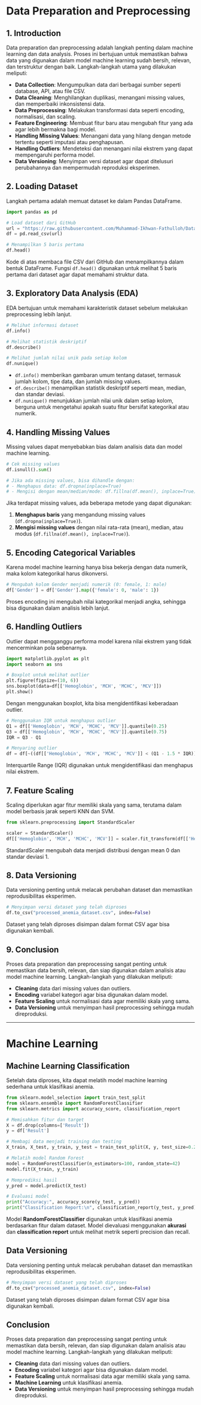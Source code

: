 # Data Preparation and Preprocessing

## 1. Introduction
Data preparation dan preprocessing adalah langkah penting dalam machine learning dan data analysis. Proses ini bertujuan untuk memastikan bahwa data yang digunakan dalam model machine learning sudah bersih, relevan, dan terstruktur dengan baik. Langkah-langkah utama yang dilakukan meliputi:
- **Data Collection**: Mengumpulkan data dari berbagai sumber seperti database, API, atau file CSV.
- **Data Cleaning**: Menghilangkan duplikasi, menangani missing values, dan memperbaiki inkonsistensi data.
- **Data Preprocessing**: Melakukan transformasi data seperti encoding, normalisasi, dan scaling.
- **Feature Engineering**: Membuat fitur baru atau mengubah fitur yang ada agar lebih bermakna bagi model.
- **Handling Missing Values**: Menangani data yang hilang dengan metode tertentu seperti imputasi atau penghapusan.
- **Handling Outliers**: Mendeteksi dan menangani nilai ekstrem yang dapat mempengaruhi performa model.
- **Data Versioning**: Menyimpan versi dataset agar dapat ditelusuri perubahannya dan mempermudah reproduksi eksperimen.

## 2. Loading Dataset
Langkah pertama adalah memuat dataset ke dalam Pandas DataFrame.
```python
import pandas as pd

# Load dataset dari GitHub
url = "https://raw.githubusercontent.com/Muhammad-Ikhwan-Fathulloh/Dataset/main/anemia-dataset.csv"
df = pd.read_csv(url)

# Menampilkan 5 baris pertama
df.head()
```
Kode di atas membaca file CSV dari GitHub dan menampilkannya dalam bentuk DataFrame. Fungsi `df.head()` digunakan untuk melihat 5 baris pertama dari dataset agar dapat memahami struktur data.

## 3. Exploratory Data Analysis (EDA)
EDA bertujuan untuk memahami karakteristik dataset sebelum melakukan preprocessing lebih lanjut.
```python
# Melihat informasi dataset
df.info()

# Melihat statistik deskriptif
df.describe()

# Melihat jumlah nilai unik pada setiap kolom
df.nunique()
```
- `df.info()` memberikan gambaran umum tentang dataset, termasuk jumlah kolom, tipe data, dan jumlah missing values.
- `df.describe()` menampilkan statistik deskriptif seperti mean, median, dan standar deviasi.
- `df.nunique()` menunjukkan jumlah nilai unik dalam setiap kolom, berguna untuk mengetahui apakah suatu fitur bersifat kategorikal atau numerik.

## 4. Handling Missing Values
Missing values dapat menyebabkan bias dalam analisis data dan model machine learning.
```python
# Cek missing values
df.isnull().sum()

# Jika ada missing values, bisa dihandle dengan:
# - Menghapus data: df.dropna(inplace=True)
# - Mengisi dengan mean/median/mode: df.fillna(df.mean(), inplace=True)
```
Jika terdapat missing values, ada beberapa metode yang dapat digunakan:
1. **Menghapus baris** yang mengandung missing values (`df.dropna(inplace=True)`).
2. **Mengisi missing values** dengan nilai rata-rata (mean), median, atau modus (`df.fillna(df.mean(), inplace=True)`).

## 5. Encoding Categorical Variables
Karena model machine learning hanya bisa bekerja dengan data numerik, maka kolom kategorikal harus dikonversi.
```python
# Mengubah kolom Gender menjadi numerik (0: female, 1: male)
df['Gender'] = df['Gender'].map({'female': 0, 'male': 1})
```
Proses encoding ini mengubah nilai kategorikal menjadi angka, sehingga bisa digunakan dalam analisis lebih lanjut.

## 6. Handling Outliers
Outlier dapat mengganggu performa model karena nilai ekstrem yang tidak mencerminkan pola sebenarnya.
```python
import matplotlib.pyplot as plt
import seaborn as sns

# Boxplot untuk melihat outlier
plt.figure(figsize=(10, 6))
sns.boxplot(data=df[['Hemoglobin', 'MCH', 'MCHC', 'MCV']])
plt.show()
```
Dengan menggunakan boxplot, kita bisa mengidentifikasi keberadaan outlier.
```python
# Menggunakan IQR untuk menghapus outlier
Q1 = df[['Hemoglobin', 'MCH', 'MCHC', 'MCV']].quantile(0.25)
Q3 = df[['Hemoglobin', 'MCH', 'MCHC', 'MCV']].quantile(0.75)
IQR = Q3 - Q1

# Menyaring outlier
df = df[~((df[['Hemoglobin', 'MCH', 'MCHC', 'MCV']] < (Q1 - 1.5 * IQR)) | (df[['Hemoglobin', 'MCH', 'MCHC', 'MCV']] > (Q3 + 1.5 * IQR))).any(axis=1)]
```
Interquartile Range (IQR) digunakan untuk mengidentifikasi dan menghapus nilai ekstrem.

## 7. Feature Scaling
Scaling diperlukan agar fitur memiliki skala yang sama, terutama dalam model berbasis jarak seperti KNN dan SVM.
```python
from sklearn.preprocessing import StandardScaler

scaler = StandardScaler()
df[['Hemoglobin', 'MCH', 'MCHC', 'MCV']] = scaler.fit_transform(df[['Hemoglobin', 'MCH', 'MCHC', 'MCV']])
```
StandardScaler mengubah data menjadi distribusi dengan mean 0 dan standar deviasi 1.

## 8. Data Versioning
Data versioning penting untuk melacak perubahan dataset dan memastikan reprodusibilitas eksperimen.
```python
# Menyimpan versi dataset yang telah diproses
df.to_csv("processed_anemia_dataset.csv", index=False)
```
Dataset yang telah diproses disimpan dalam format CSV agar bisa digunakan kembali.

## 9. Conclusion
Proses data preparation dan preprocessing sangat penting untuk memastikan data bersih, relevan, dan siap digunakan dalam analisis atau model machine learning. Langkah-langkah yang dilakukan meliputi:
- **Cleaning** data dari missing values dan outliers.
- **Encoding** variabel kategori agar bisa digunakan dalam model.
- **Feature Scaling** untuk normalisasi data agar memiliki skala yang sama.
- **Data Versioning** untuk menyimpan hasil preprocessing sehingga mudah direproduksi.

---

# Machine Learning

## Machine Learning Classification
Setelah data diproses, kita dapat melatih model machine learning sederhana untuk klasifikasi anemia.
```python
from sklearn.model_selection import train_test_split
from sklearn.ensemble import RandomForestClassifier
from sklearn.metrics import accuracy_score, classification_report

# Memisahkan fitur dan target
X = df.drop(columns=['Result'])
y = df['Result']

# Membagi data menjadi training dan testing
X_train, X_test, y_train, y_test = train_test_split(X, y, test_size=0.2, random_state=42)

# Melatih model Random Forest
model = RandomForestClassifier(n_estimators=100, random_state=42)
model.fit(X_train, y_train)

# Memprediksi hasil
y_pred = model.predict(X_test)

# Evaluasi model
print("Accuracy:", accuracy_score(y_test, y_pred))
print("Classification Report:\n", classification_report(y_test, y_pred))
```
Model **RandomForestClassifier** digunakan untuk klasifikasi anemia berdasarkan fitur dalam dataset. Model dievaluasi menggunakan **akurasi** dan **classification report** untuk melihat metrik seperti precision dan recall.

## Data Versioning
Data versioning penting untuk melacak perubahan dataset dan memastikan reprodusibilitas eksperimen.
```python
# Menyimpan versi dataset yang telah diproses
df.to_csv("processed_anemia_dataset.csv", index=False)
```
Dataset yang telah diproses disimpan dalam format CSV agar bisa digunakan kembali.

## Conclusion
Proses data preparation dan preprocessing sangat penting untuk memastikan data bersih, relevan, dan siap digunakan dalam analisis atau model machine learning. Langkah-langkah yang dilakukan meliputi:
- **Cleaning** data dari missing values dan outliers.
- **Encoding** variabel kategori agar bisa digunakan dalam model.
- **Feature Scaling** untuk normalisasi data agar memiliki skala yang sama.
- **Machine Learning** untuk klasifikasi anemia.
- **Data Versioning** untuk menyimpan hasil preprocessing sehingga mudah direproduksi.
